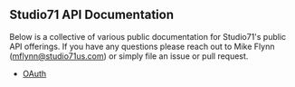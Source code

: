 ## Studio71 API Documentation

Below is a collective of various public documentation for Studio71's public API offerings. If you have any questions please reach out to Mike Flynn (mflynn@studio71us.com) or simply file an issue or pull request.

* [OAuth](oauth.md)
